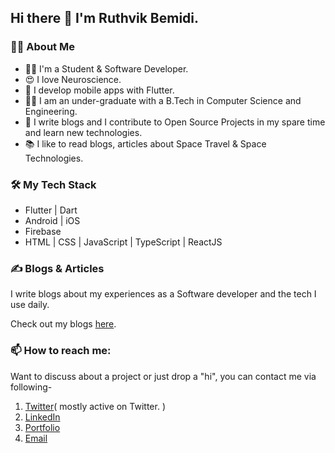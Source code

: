 ## Hi there 👋 I'm Ruthvik Bemidi. 

### 🙋‍♀️ About Me
- 👩‍💻 I'm a Student & Software Developer.
- 😍 I love Neuroscience.
- 💙 I develop mobile apps with Flutter. 
- 👩‍🎓 I am an under-graduate with a B.Tech in Computer Science and Engineering.
- 📝 I write blogs and I contribute to Open Source Projects in my spare time and learn new technologies.
- 📚 I like to read blogs, articles about Space Travel & Space Technologies.

### 🛠 My Tech Stack
- Flutter | Dart
- Android | iOS
- Firebase
- HTML | CSS | JavaScript | TypeScript | ReactJS

### ✍️ Blogs & Articles

I write blogs about my experiences as a Software developer and the tech I use daily.

Check out my blogs [here](https://ruthvikbemidi.hashnode.dev/).

### 📫 How to reach me:

Want to discuss about a project or just drop a "hi", you can contact me via following-   

1. [Twitter](https://twitter.com/ruthvikbheemidi/)( mostly active on Twitter. )
2. [LinkedIn](https://www.linkedin.com/in/ruthvikbheemidi/)  
3. [Portfolio](https://ruthvikbheemidi.github.io/me/)
4. [Email](mailto:ruthvikbheemidi@gmail.com)
